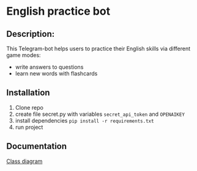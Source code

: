 # English practice bot

## Description:
This Telegram-bot helps users to practice their English skills via different game modes:
- write answers to questions
- learn new words with flashcards

## Installation 
1. Clone repo
2. create file secret.py with variables `secret_api_token` and `OPENAIKEY`
3. install dependencies `pip install -r requirements.txt`
4. run project

## Documentation
[Class diagram](https://www.figma.com/board/cud5D2GG2VDh64NHVB0vE3/English_bot?node-id=0-1&t=5Iu8nURLDa17mkCA-1)